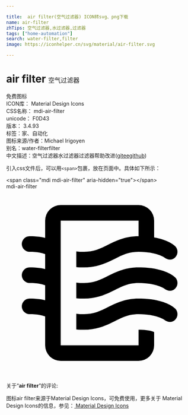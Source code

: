 ```yaml
---

title:  air filter(空气过滤器) ICON转svg、png下载
name: air-filter
zhTips: 空气过滤器,水过滤器,过滤器
tags: ["home-automation"]
search: water-filter,filter
image: https://iconhelper.cn/svg/material/air-filter.svg

---
```


# air filter  <small style="font-size: 60%;font-weight: 100">空气过滤器</small>


<div class="detail-page">
<p>
<span><span class="badge-success badge">免费图标</span> </span>
<br/>
<span>
ICON库：
<span class="badge-secondary badge">Material Design Icons</span> 
</span>
<br/>
<span>
CSS名称：
<span class="badge-secondary badge">mdi-air-filter</span> 
</span>
<br/>
<span>
unicode：
<span class="badge-secondary badge">F0D43</span> 
<copy-btn content='F0D43' btn-title=""></copy-btn>
<copy-btn :content='String.fromCodePoint(parseInt("F0D43", 16))' btn-title="复制U"></copy-btn>
</span>
<br/>
<span>
版本：
<span class="badge-secondary badge">3.4.93</span> 
</span><br/><span>标签：<span class="badge-light badge"><router-link to="/tags/home-automation.html">家、自动化</router-link></span></span>
<br/>
<span>图标来源/作者：<span class="badge-light badge">Michael Irigoyen</span></span> 
<br/>
<span>别名：<span class="badge-light badge">water-filter</span><span class="badge-light badge">filter</span></span><br/><span class="zh-detail">中文描述：<span class="badge-primary badge">空气过滤器</span><span class="badge-primary badge">水过滤器</span><span class="badge-primary badge">过滤器</span><span class="help-link"><span>帮助改进</span>(<a href="https://gitee.com/liuwave/icon-helper/edit/master/json/material/air-filter.json" target="_blank" rel="noopener noreferrer">gitee</a><a href="https://github.com/liuwave/icon-helper/edit/master/json/material/air-filter.json" target="_blank" rel="noopener noreferrer">github</a></span>)</span><br/>
</p>
</div>
<div class="alert alert-dark">
  <i class="mdi mdi-air-filter mdi-48px"></i>
  <i class="mdi mdi-air-filter mdi-36px"></i>
  <i class="mdi mdi-air-filter mdi-24px"></i>
  <i class="mdi mdi-air-filter mdi-18px"></i>
</div>
<div>
  <p>引入css文件后，可以用<code>&lt;span&gt;</code>包裹，放在页面中。具体如下所示：    
  </p>
  <div class="alert alert-primary" style="font-size: 14px">
    &lt;span class="mdi mdi-air-filter" aria-hidden="true"&gt;&lt;/span&gt;
    <copy-btn content='<span class="mdi mdi-air-filter" aria-hidden="true"></span>'></copy-btn>
  </div>
  <div class="alert alert-secondary">
    <i class="mdi mdi-air-filter"
    style="font-size: 24px"
    aria-hidden="true"></i> mdi-air-filter
    <copy-btn content="mdi-air-filter" btn-title="复制图标名称"></copy-btn>
  </div>
</div>
<div id="svg" class="svg-wrap">
<svg xmlns="http://www.w3.org/2000/svg" viewBox="0 0 24 24"><path d="M19,18.31V20A2,2 0 0,1 17,22H7A2,2 0 0,1 5,20V16.3C4.54,16.12 3.95,16 3,16A1,1 0 0,1 2,15A1,1 0 0,1 3,14C3.82,14 4.47,14.08 5,14.21V12.3C4.54,12.12 3.95,12 3,12A1,1 0 0,1 2,11A1,1 0 0,1 3,10C3.82,10 4.47,10.08 5,10.21V8.3C4.54,8.12 3.95,8 3,8A1,1 0 0,1 2,7A1,1 0 0,1 3,6C3.82,6 4.47,6.08 5,6.21V4A2,2 0 0,1 7,2H17A2,2 0 0,1 19,4V6.16C20.78,6.47 21.54,7.13 21.71,7.29C22.1,7.68 22.1,8.32 21.71,8.71C21.32,9.1 20.8,9.09 20.29,8.71V8.71C20.29,8.71 19.25,8 17,8C15.74,8 14.91,8.41 13.95,8.9C12.91,9.41 11.74,10 10,10C9.64,10 9.31,10 9,9.96V7.95C9.3,8 9.63,8 10,8C11.26,8 12.09,7.59 13.05,7.11C14.09,6.59 15.27,6 17,6V4H7V20H17V18C18.5,18 18.97,18.29 19,18.31M17,10C15.27,10 14.09,10.59 13.05,11.11C12.09,11.59 11.26,12 10,12C9.63,12 9.3,12 9,11.95V13.96C9.31,14 9.64,14 10,14C11.74,14 12.91,13.41 13.95,12.9C14.91,12.42 15.74,12 17,12C19.25,12 20.29,12.71 20.29,12.71V12.71C20.8,13.1 21.32,13.1 21.71,12.71C22.1,12.32 22.1,11.69 21.71,11.29C21.5,11.08 20.25,10 17,10M17,14C15.27,14 14.09,14.59 13.05,15.11C12.09,15.59 11.26,16 10,16C9.63,16 9.3,16 9,15.95V17.96C9.31,18 9.64,18 10,18C11.74,18 12.91,17.41 13.95,16.9C14.91,16.42 15.74,16 17,16C19.25,16 20.29,16.71 20.29,16.71V16.71C20.8,17.1 21.32,17.1 21.71,16.71C22.1,16.32 22.1,15.69 21.71,15.29C21.5,15.08 20.25,14 17,14Z" /></svg>
</div>
<detail full-name='mdi-air-filter'></detail>
<div class="icon-detail__container">
<p>关于“<b>air filter</b>”的评论:</p>
</div>
<Vssue title="关于“air filter”的评论" />    
<div><p>图标air filter来源于Material Design Icons，可免费使用，更多关于 Material Design Icons的信息，参见：<a target="_blank" href="https://iconhelper.cn/material.html"> Material Design Icons</a>
</p></div>
